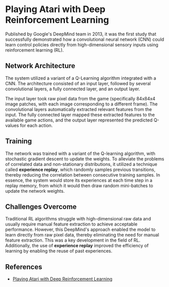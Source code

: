 # Playing Atari with Deep Reinforcement Learning 

Published by Google's DeepMind team in 2013, it was the first study that successfully demonstrated how a convolutional neural network (CNN) could learn control policies directly from high-dimensional sensory inputs using reinforcement learning (RL).

## Network Architecture

The system utilized a variant of a Q-Learning algorithm integrated with a CNN. The architecture consisted of an input layer, followed by several convolutional layers, a fully connected layer, and an output layer. 

The input layer took raw pixel data from the game (specifically 84x84x4 image patches, with each image corresponding to a different frame). The convolutional layers automatically extracted relevant features from the input. The fully connected layer mapped these extracted features to the available game actions, and the output layer represented the predicted Q-values for each action.

## Training

The network was trained with a variant of the Q-learning algorithm, with stochastic gradient descent to update the weights. To alleviate the problems of correlated data and non-stationary distributions, it utilized a technique called **experience replay**, which randomly samples previous transitions, thereby reducing the correlation between consecutive training samples. In essence, the system would store its experiences at each time step in a replay memory, from which it would then draw random mini-batches to update the network weights.

## Challenges Overcome

Traditional RL algorithms struggle with high-dimensional raw data and usually require manual feature extraction to achieve acceptable performance. However, this DeepMind's approach enabled the model to learn directly from raw pixel data, thereby eliminating the need for manual feature extraction. This was a key development in the field of RL. Additionally, the use of **experience replay** improved the efficiency of learning by enabling the reuse of past experiences.

## References

- [Playing Atari with Deep Reinforcement Learning](https://arxiv.org/abs/1312.5602)
